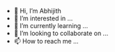 - 👋 Hi, I’m Abhijith 
- 👀 I’m interested in ...
- 🌱 I’m currently learning ...
- 💞️ I’m looking to collaborate on ...
- 📫 How to reach me ...

<!---
Abhi-scud/Abhi-scud is a ✨ special ✨ repository because its `README.md` (this file) appears on your GitHub profile.
You can click the Preview link to take a look at your changes.
--->
